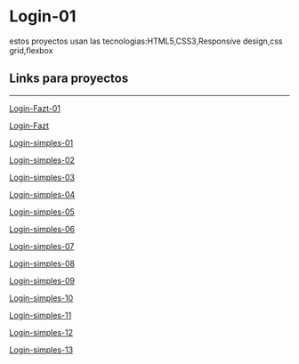 # Login-01
estos proyectos usan las tecnologias:HTML5,CSS3,Responsive design,css grid,flexbox

 ## Links para proyectos                                          
 -----------
 
 <a href="https://xbernardoalvez66.github.io/Login-01/Logins/Login-Fazt-01/index.html">Login-Fazt-01 </a> 
 
  <a href="https://xbernardoalvez66.github.io/Login-01/Logins/Login-Fazt/index.html">Login-Fazt </a> 
  
  <a href="https://xbernardoalvez66.github.io/Login-01/Logins/Login-simples-01/index.html">Login-simples-01 </a> 
  
  <a href="https://xbernardoalvez66.github.io/Login-01/Logins/Login-simples-02/index.html">Login-simples-02 </a> 
  
  <a href="https://xbernardoalvez66.github.io/Login-01/Logins/Login-simples-03/index.html">Login-simples-03 </a> 
  
  <a href="https://xbernardoalvez66.github.io/Login-01/Logins/Login-simples-04/index.html">Login-simples-04 </a> 
  
  <a href="https://xbernardoalvez66.github.io/Login-01/Logins/Login-simples-05/index.html">Login-simples-05 </a> 
  
  <a href="https://xbernardoalvez66.github.io/Login-01/Logins/Login-simples-06/index.html">Login-simples-06 </a> 
  
  <a href="https://xbernardoalvez66.github.io/Login-01/Logins/Login-simples-07/index.html">Login-simples-07 </a>
  
  <a href="https://xbernardoalvez66.github.io/Login-01/Logins/Login-simples-08/index.html">Login-simples-08 </a>
  
  <a href="https://xbernardoalvez66.github.io/Login-01/Logins/Login-simples-09/index.html">Login-simples-09 </a> 
  
  
  <a href="https://xbernardoalvez66.github.io/Login-01/Logins/Login-simples-10/index.html">Login-simples-10 </a> 
  
  <a href="https://xbernardoalvez66.github.io/Login-01/Logins/Login-simples-11/index.html">Login-simples-11 </a> 
  
  <a href="https://xbernardoalvez66.github.io/Login-01/Logins/Login-simples-12/index.html">Login-simples-12 </a> 
  
  <a href="https://xbernardoalvez66.github.io/Login-01/Logins/Login-simples-13/index.html">Login-simples-13 </a> 
